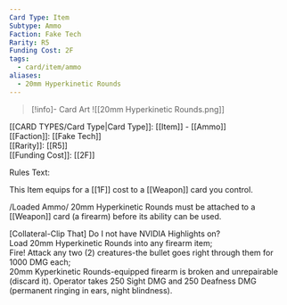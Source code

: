 ```yaml
---
Card Type: Item
Subtype: Ammo
Faction: Fake Tech
Rarity: R5
Funding Cost: 2F
tags:
  - card/item/ammo
aliases:
  - 20mm Hyperkinetic Rounds
---
```

> [!info]- Card Art
> ![[20mm Hyperkinetic Rounds.png]]

[[CARD TYPES/Card Type|Card Type]]: [[Item]] - [[Ammo]]  
[[Faction]]: [[Fake Tech]]  
[[Rarity]]: [[R5]]  
[[Funding Cost]]: [[2F]]  

Rules Text:  

This Item equips for a [[1F]] cost to a [[Weapon]] card you control.  

/Loaded Ammo/ 20mm Hyperkinetic Rounds must be attached to a [[Weapon]] card (a firearm) before its ability can be used.  

[Collateral-Clip That] Do I not have NVIDIA Highlights on?  
Load 20mm Hyperkinetic Rounds into any firearm item;  
Fire! Attack any two (2) creatures-the bullet goes right through them for 1000 DMG each;  
20mm Kyperkinetic Rounds-equipped firearm is broken and unrepairable (discard it). Operator takes 250 Sight DMG and 250 Deafness DMG (permanent ringing in ears, night blindness).  